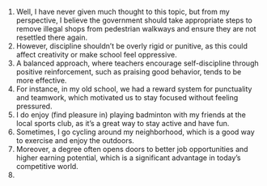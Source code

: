 1. Well, I have never given much thought to this topic, but from my perspective, I believe the government should take appropriate steps to remove illegal shops from pedestrian walkways and ensure they are not resettled there again.
2. However, discipline shouldn’t be overly rigid or punitive, as this could affect creativity or make school feel oppressive.
3. A balanced approach, where teachers encourage self-discipline through positive reinforcement, such as praising good behavior, tends to be more effective.
4. For instance, in my old school, we had a reward system for punctuality and teamwork, which motivated us to stay focused without feeling pressured.
5. I do enjoy (find pleasure in) playing badminton with my friends at the local sports club, as it’s a great way to stay active and have fun.
6. Sometimes, I go cycling around my neighborhood, which is a good way to exercise and enjoy the outdoors.
7. Moreover, a degree often opens doors to better job opportunities and higher earning potential, which is a significant advantage in today’s competitive world.
8. 
